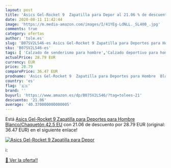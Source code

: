 ```yaml
---
layout: post
title: 'Asics Gel-Rocket 9  Zapatilla para Depor al 21.06 % de descuento'
date: 2020-08-11 11:42:44
image: 'https://m.media-amazon.com/images/I/41YEg-LdNLL._SL400_.jpg'
comments: true
category: ofertas
author: 'tole.es'
slug: 'B07SV2LS46-es Asics Gel-Rocket 9 Zapatilla para Deportes para Hombre...'
sku: 'B07SV2LS46-es'
tags: [ 'Calzado de senderismo para hombre','Calzado deportivo para hombre','Chanclas y sandalias de piscina para hombre','Zapatillas de senderismo para hombre','Zapatillas y calzado deportivo para hombre','Zapatos','Zapatos para hombre','Zapatos y complementos','zapatilla', ]
actualPrice: 28.79 EUR
currency: EUR
price: 28.79
comparePrice: 36.47 EUR
prodname: 'Asics Gel-Rocket 9  Zapatilla para Deportes para Hombre  Blanco/Chaquetón  42.5 EU'
country: 'es'
flag: '🇪🇸'
brand: ''
buyurl: 'https://www.amazon.es/dp/B07SV2LS46/?tag=tolees-21'
descuento: '21.06'
average: '40.370000000000005'
---
```


Está [Asics Gel-Rocket 9  Zapatilla para Deportes para Hombre  Blanco/Chaquetón  42.5 EU](https://www.amazon.es/dp/B07SV2LS46/?tag=tolees-21) con 21.06 de descuento por 28.79 EUR (original: 36.47 EUR) en el siguiente enlace!

[![Asics Gel-Rocket 9  Zapatilla para Depor](https://m.media-amazon.com/images/I/41YEg-LdNLL._SL400_.jpg)](https://www.amazon.es/dp/B07SV2LS46/?tag=tolees-21)

ℹ️:


[🛒 Ver la oferta!!](https://www.amazon.es/dp/B07SV2LS46/?tag=tolees-21)
